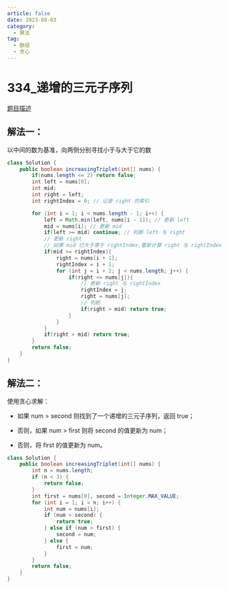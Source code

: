 ```yaml
---
article: false
date: 2023-08-03
category: 
  - 算法
tag: 
  - 数组
  - 贪心
---
```


# 334_递增的三元子序列


<Badge text="简单" type="tip" vertical="middle" />

[题目描述](https://leetcode.cn/problems/increasing-triplet-subsequence/description/?envType=study-plan-v2&envId=leetcode-75)


## 解法一：
以中间的数为基准，向两侧分别寻找小于与大于它的数

```java
class Solution {
    public boolean increasingTriplet(int[] nums) {
        if(nums.length <= 2) return false;
        int left = nums[0];
        int mid;
        int right = left;
        int rightIndex = 0; // 记录 right 的索引

        for (int i = 1; i < nums.length - 1; i++) {
            left = Math.min(left, nums[i - 1]); // 更新 left
            mid = nums[i]; // 更新 mid
            if(left >= mid) continue; // 判断 left 与 right
            // 更新 right
            // 如果 mid 已大于等于 rightIndex,重新计算 right 与 rightIndex
            if(mid >= rightIndex){
                right = nums[i + 1];
                rightIndex = i + 1;
                for (int j = i + 2; j < nums.length; j++) {
                    if(right <= nums[j]){
                        // 更新 right 与 rightIndex
                        rightIndex = j;
                        right = nums[j];
                        // 判断
                        if(right > mid) return true;
                    }
                }
            }
            if(right > mid) return true;
        }
        return false;
    }
}
```

## 解法二：

使用贪心求解：  
- 如果 num > second 则找到了一个递增的三元子序列，返回 true；

- 否则，如果 num > first 则将 second 的值更新为 num；

- 否则，将 first 的值更新为 num。


```java
class Solution {
    public boolean increasingTriplet(int[] nums) {
        int n = nums.length;
        if (n < 3) {
            return false;
        }
        int first = nums[0], second = Integer.MAX_VALUE;
        for (int i = 1; i < n; i++) {
            int num = nums[i];
            if (num > second) {
                return true;
            } else if (num > first) {
                second = num;
            } else {
                first = num;
            }
        }
        return false;
    }
}
```